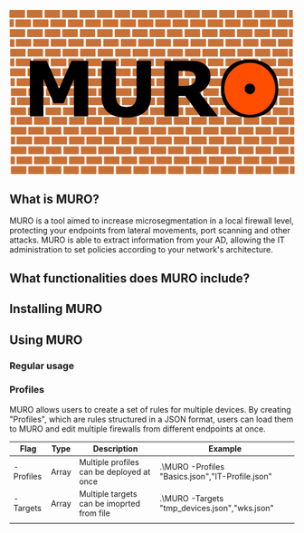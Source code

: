 <!-- <div style="text-align: center;"> -->
![alt text](https://github.com/acarreteroc99/MURO/blob/main/imgs/png/MURO_logo.png "MURO logo")
<!-- </div> -->

## What is MURO?

MURO is a tool aimed to increase microsegmentation in a local firewall level, protecting your endpoints from lateral movements, port scanning and other attacks. MURO is able to extract information from your AD, allowing the IT administration to set policies according to your network's architecture. 

## What functionalities does MURO include?

## Installing MURO

## Using MURO

### Regular usage

### Profiles

MURO allows users to create a set of rules for multiple devices. By creating "Profiles", which are rules structured in a JSON format, users can load them to MURO and edit multiple firewalls from different endpoints at once. 

| Flag | Type | Description | Example |
|---|---|---|---|
| -Profiles  | Array | Multiple profiles can be deployed at once  | .\MURO -Profiles "Basics.json","IT-Profile.json" |
| -Targets  | Array | Multiple targets can be imoprted from file | .\MURO -Targets "tmp_devices.json","wks.json" |
|   |   | | |
